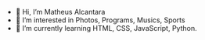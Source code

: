 - 👋 Hi, I’m Matheus Alcantara
- 👀 I’m interested in Photos, Programs, Musics, Sports
- 🌱 I’m currently learning HTML, CSS, JavaScript, Python.


<!---
alcantaraqik/alcantaraqik is a ✨ special ✨ repository because its `README.md` (this file) appears on your GitHub profile.
You can click the Preview link to take a look at your changes.
--->
